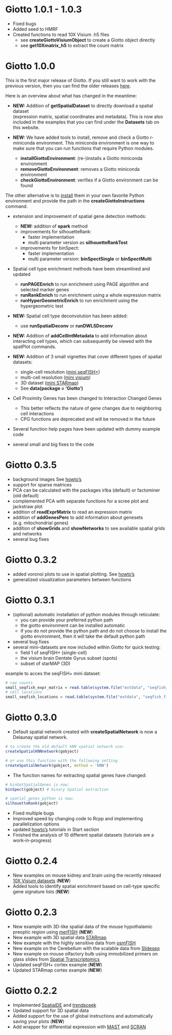 
# Giotto 1.0.1 - 1.0.3

  - Fixed bugs
  - Added seed to HMRF
  - Created functions to read 10X Visium .h5 files
      - see **createGiottoVisiumObject** to create a Giotto object
        directly  
      - see **get10Xmatrix\_h5** to extract the count matrix

# Giotto 1.0.0

This is the first major release of Giotto. If you still want to work
with the previous version, then you can find the older releases
[here](https://github.com/RubD/Giotto/tags).

Here is an overview about what has changed in the meantime:

  - **NEW:** Addition of **getSpatialDataset** to directly download a
    spatial dataset  
    (expression matrix, spatial coordinates and metadata). This is now
    also included in the examples that you can find under the
    **Datasets** tab on this website.

  - **NEW:** We have added tools to install, remove and check a Giotto
    r-miniconda environment. This miniconda environment is one way to
    make sure that you can run functions that require Python modules.
    
      - **installGiottoEnvironment**: (re-)installs a Giotto miniconda
        environment  
      - **removeGiottoEnvironment**: removes a Giotto miniconda
        environment  
      - **checkGiottoEnvironment**: verifies if a Giotto environment can
        be found

The other alternative is to
[install](https://rubd.github.io/Giotto_site/articles/installation_issues.html#python-manual-installation)
them in your own favorite Python environment and provide the path in the
**createGiottoInstructions** command.

  - extension and improvement of spatial gene detection methods:
    
      - **NEW:** addition of **spark** method  
      - improvements for silhouetteRank:
          - faster implementation  
          - multi parameter version as **silhouetteRankTest**
      - improvements for binSpect:
          - faster implementation  
          - multi parameter version: **binSpectSingle** or
            **binSpectMulti**

  - Spatial cell type enrichment methods have been streamlined and
    updated
    
      - **runPAGEEnrich** to run enrichment using PAGE algorithm and
        selected marker genes  
      - **runRankEnrich** to run enrichment using a whole expression
        matrix  
      - **runHyperGeometricEnrich** to run enrichment using the
        hypergeometric test

  - **NEW:** Spatial cell type deconvolution has been added:
    
      - use **runSpatialDeconv** or **runDWLSDeconv**

  - **NEW:** Addition of **addCellIntMetadata** to add information about
    interacting cell types, which can subsequently be viewed with the
    spatPlot commands.

  - **NEW:** Addition of 3 small vignettes that cover different types of
    spatial datasets:
    
      - single-cell resolution ([mini
        seqFISH+](../articles/mini_seqfish.html))
      - multi-cell resolution ([mini
        visium](../articles/mini_visium.html))  
      - 3D dataset ([mini STARmap](../articles/mini_starmap.html))
      - See **data(package = ‘Giotto’)**

  - Cell Proximity Genes has been changed to Interaction Changed Genes
    
      - This better reflects the nature of gene changes due to
        neighboring cell interactions
      - CPG functions are deprecated and will be removed in the future

  - Several function help pages have been updated with dummy example
    code  

  - several small and big fixes to the code

# Giotto 0.3.5

  - background images See [howto’s](../articles/howto_images.html)
  - support for sparse matrices  
  - PCA can be calculated with the packages irlba (default) or
    factominer (old default)
  - complemented PCA with separate functions for a scree plot and
    jackstraw plot
  - addition of **readExprMatrix** to read an expression matrix
  - addition of **addGenesPerc** to add information about genesets
    (e.g. mitochondrial genes)
  - addition of **showGrids** and **showNetworks** to see available
    spatial grids and networks
  - several bug fixes

# Giotto 0.3.2

  - added voronoi plots to use in spatial plotting. See
    [howto’s](../articles/howto_voronoi_plots.html)  
  - generalized visualization parameters between functions

# Giotto 0.3.1

  - (optional) automatic installation of python modules through
    reticulate:
      - you can provide your preferred python path
      - the giotto environment can be installed automatic
      - if you do not provide the python path and do not choose to
        install the giotto environment, then it will take the default
        python path  
  - several bug fixes
  - several mini-datasets are now included within Giotto for quick
    testing:
      - field 1 of seqFISH+ (single-cell)
      - the visium brain Dentate Gyrus subset (spots)
      - subset of starMAP (3D)

example to acces the seqFISH+ mini dataset:

``` r
# raw counts
small_seqfish_expr_matrix = read.table(system.file("extdata", "seqfish_field_expr.txt.gz.gz", package = 'Giotto'))
# cell locations
small_seqfish_locations = read.table(system.file("extdata", "seqfish_field_locs.txt", package = 'Giotto'))
```

# Giotto 0.3.0

  - Default spatial network created with **createSpatialNetwork** is now
    a Delaunay spatial network.

<!-- end list -->

``` r
# to create the old default kNN spatial network use:
createSpatialKNNnetwork(gobject)

# or use this function with the following setting
createSpatialNetwork(gobject, method = 'kNN')
```

  - The function names for extracting spatial genes have changed:

<!-- end list -->

``` r
# binGetSpatialGenes is now:
binSpect(gobject) # binary Spatial extraction

# spatial_genes_python is now:
silhouetteRank(gobject)
```

  - Fixed multiple bugs
  - Improved speed by changing code to Rcpp and implementing
    parallelization options
  - updated [howto’s](../articles/getting_started.html) tutorials in
    Start section
  - Finished the analysis of 10 different spatial datasets (tutorials
    are a work-in-progress)

# Giotto 0.2.4

  - New examples on mouse kidney and brain using the recently released
    [10X Visium
    datasets](https://www.10xgenomics.com/spatial-transcriptomics/)
    (**NEW**)
  - Added tools to identify spatial enrichment based on cell-type
    specific gene signature lists (**NEW**)

# Giotto 0.2.3

  - New example with 3D-like spatial data of the mouse hypothalamic
    preoptic region using
    [merFISH](https://science.sciencemag.org/content/362/6416/eaau5324)
    (**NEW**)  
  - New example with 3D spatial data
    [STARmap](https://science.sciencemag.org/content/361/6400/eaat5691)
  - New example with the highly sensitive data from
    [osmFISH](https://www.nature.com/articles/s41592-018-0175-z)
  - New example on the Cerebellum with the scalable data from
    [Slideseq](https://science.sciencemag.org/content/363/6434/1463)
  - New example on mouse olfactory bulb using immobilized primers on
    glass slides from [Spatial
    Transcriptomics](https://science.sciencemag.org/content/353/6294/78)
  - Updated seqFISH+ cortex example (**NEW**)
  - Updated STARmap cortex example (**NEW**)

# Giotto 0.2.2

  - Implemented [SpatialDE](https://github.com/Teichlab/SpatialDE) and
    [trendsceek](https://github.com/edsgard/trendsceek)
  - Updated support for 3D spatial data  
  - Added support for the use of global instructions and automatically
    saving your plots (**NEW**)
  - Add wrapper for differential expression with
    [MAST](https://github.com/RGLab/MAST) and
    [SCRAN](https://bioconductor.org/packages/release/bioc/html/scran.html)
